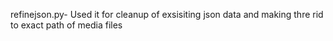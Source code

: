 refinejson.py- Used it for cleanup of exsisiting json data and making thre rid to exact path of media files
